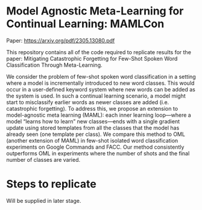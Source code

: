 # Model Agnostic Meta-Learning for Continual Learning: MAMLCon

Paper: https://arxiv.org/pdf/2305.13080.pdf

This repository contains all of the code required to replicate results for the paper: Mitigating Catastrophic Forgetting for Few-Shot Spoken Word Classification Through Meta-Learning.

We consider the problem of few-shot spoken word classification in a setting where a model is incrementally introduced to new word classes. This would occur in a user-defined keyword system where new words can be added as the system is used. In such a continual learning scenario, a model might start to misclassify earlier words as newer classes are added (i.e. catastrophic forgetting). To address this, we propose an extension to model-agnostic meta learning (MAML): each inner learning loop—where a model “learns how to learn” new classes—ends with a single gradient update using stored templates from all the classes that the model has already seen (one template per class). We compare this method to OML (another extension of MAML) in few-shot isolated word classification experiments on Google Commands and FACC. Our method consistently outperforms OML in experiments where the number of shots and the final number of classes are varied.

# Steps to replicate

Will be supplied in later stage. 
